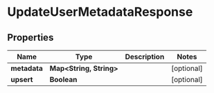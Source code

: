 

# UpdateUserMetadataResponse


## Properties

Name | Type | Description | Notes
------------ | ------------- | ------------- | -------------
**metadata** | **Map&lt;String, String&gt;** |  |  [optional]
**upsert** | **Boolean** |  |  [optional]



